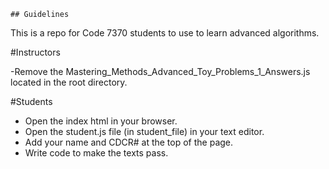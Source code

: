 	## Guidelines

This is a repo for Code 7370 students to use to learn advanced algorithms.

#Instructors

-Remove the Mastering_Methods_Advanced_Toy_Problems_1_Answers.js located in the root directory.

#Students

- Open the index html in your browser.
- Open the student.js file (in student_file) in your text editor.
- Add your name and CDCR# at the top of the page.
- Write code to make the texts pass.
